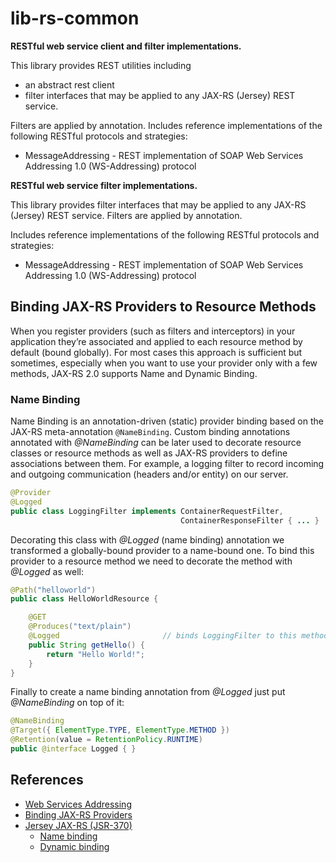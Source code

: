 # lib-rs-common

**RESTful web service client and filter implementations.**

This library provides REST utilities including
  - an abstract rest client
  - filter interfaces that may be applied to any JAX-RS (Jersey) REST service.

Filters are applied by annotation. Includes reference implementations of the following RESTful protocols and strategies:

 * MessageAddressing - REST implementation of SOAP Web Services Addressing 1.0 (WS-Addressing) protocol


**RESTful web service filter implementations.**

This library provides filter interfaces that may be applied to any JAX-RS (Jersey)
REST service. Filters are applied by annotation.

Includes reference implementations of the following RESTful protocols and strategies:

* MessageAddressing - REST implementation of SOAP Web Services Addressing 1.0 (WS-Addressing) protocol


## Binding JAX-RS Providers to Resource Methods

When you register providers (such as filters and interceptors) in your application they’re associated and applied to each resource method by default (bound globally). For most cases this approach is sufficient but sometimes, especially when you want to use your provider only with a few methods, JAX-RS 2.0 supports Name and Dynamic Binding.

### Name Binding

Name Binding is an annotation-driven (static) provider binding based on the JAX-RS meta-annotation `@NameBinding`. Custom binding annotations annotated with _@NameBinding_ can be later used to decorate resource classes or resource methods as well as JAX-RS providers to define associations between them.
For example, a logging filter to record incoming and outgoing communication (headers and/or entity) on our server.

```java
@Provider
@Logged
public class LoggingFilter implements ContainerRequestFilter,
                                      ContainerResponseFilter { ... }
```

Decorating this class with _@Logged_ (name binding) annotation we transformed a globally-bound provider to a name-bound one. To bind this provider to a resource method we need to decorate the method with _@Logged_ as well:

```java
@Path("helloworld")
public class HelloWorldResource {

    @GET
    @Produces("text/plain")
    @Logged                       // binds LoggingFilter to this method
    public String getHello() {
        return "Hello World!";
    }
}
```

Finally to create a name binding annotation from _@Logged_ just put _@NameBinding_ on top of it:

```java
@NameBinding
@Target({ ElementType.TYPE, ElementType.METHOD })
@Retention(value = RetentionPolicy.RUNTIME)
public @interface Logged { }
```

## References

* [Web Services Addressing](https://www.w3.org/TR/ws-addr-core)
* [Binding JAX-RS Providers](https://blog.dejavu.sk/binding-jax-rs-providers-to-resource-methods/)
* [Jersey JAX-RS (JSR-370)](https://eclipse-ee4j.github.io/jersey/)
  *  [Name binding](https://eclipse-ee4j.github.io/jersey.github.io/documentation/latest/filters-and-interceptors.html#d0e9675)
  *  [Dynamic binding](https://eclipse-ee4j.github.io/jersey.github.io/documentation/latest/filters-and-interceptors.html#d0e9748)

